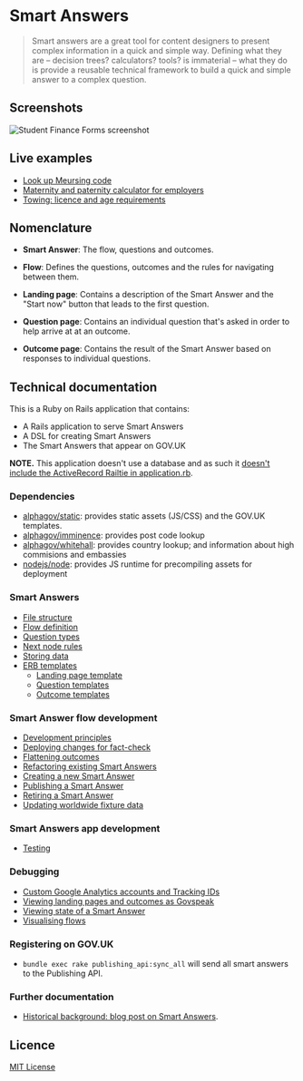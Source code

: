 # Smart Answers

> Smart answers are a great tool for content designers to present complex information in a quick and simple way. Defining what they are – decision trees? calculators? tools? is immaterial – what they do is provide a reusable technical framework to build a quick and simple answer to a complex question.

## Screenshots

![Student Finance Forms screenshot](./docs/assets/govuk-student-finance-forms.png)

## Live examples

* [Look up Meursing code](https://www.gov.uk/additional-commodity-code)
* [Maternity and paternity calculator for employers](https://www.gov.uk/maternity-paternity-calculator)
* [Towing: licence and age requirements](https://www.gov.uk/towing-rules)

## Nomenclature

* **Smart Answer**: The flow, questions and outcomes.

* **Flow**: Defines the questions, outcomes and the rules for navigating between them.

* **Landing page**: Contains a description of the Smart Answer and the "Start now" button that leads to the first question.

* **Question page**: Contains an individual question that's asked in order to help arrive at at an outcome.

* **Outcome page**: Contains the result of the Smart Answer based on responses to individual questions.

## Technical documentation

This is a Ruby on Rails application that contains:

* A Rails application to serve Smart Answers
* A DSL for creating Smart Answers
* The Smart Answers that appear on GOV.UK

**NOTE.** This application doesn't use a database and as such it [doesn't include the ActiveRecord Railtie in application.rb](https://github.com/alphagov/smart-answers/blob/4eb1b80a698e6835e745c4ad1954a3892e929b64/config/application.rb#L3).

### Dependencies

* [alphagov/static](https://github.com/alphagov/static): provides static assets (JS/CSS) and the GOV.UK templates.
* [alphagov/imminence](https://github.com/alphagov/imminence): provides post code lookup
* [alphagov/whitehall](https://github.com/alphagov/whitehall): provides country
  lookup; and information about high commisions and embassies
* [nodejs/node](https://github.com/nodejs/node): provides JS runtime for precompiling assets for deployment

### Smart Answers

* [File structure](docs/smart-answers/file-structure.md)
* [Flow definition](docs/smart-answers/flow-definition.md)
* [Question types](docs/smart-answers/question-types.md)
* [Next node rules](docs/smart-answers/next-node-rules.md)
* [Storing data](docs/smart-answers/storing-data.md)
* [ERB templates](docs/smart-answers/erb-templates.md)
  * [Landing page template](docs/smart-answers/erb-templates/landing-page-template.md)
  * [Question templates](docs/smart-answers/erb-templates/question-templates.md)
  * [Outcome templates](docs/smart-answers/erb-templates/outcome-templates.md)

### Smart Answer flow development

* [Development principles](docs/smart-answer-flow-development/development-principles.md)
* [Deploying changes for fact-check](docs/smart-answer-flow-development/fact-check.md)
* [Flattening outcomes](docs/smart-answer-flow-development/flattening-outcomes.md)
* [Refactoring existing Smart Answers](docs/smart-answer-flow-development/refactoring.md)
* [Creating a new Smart Answer](docs/smart-answer-flow-development/creating-a-new-smart-answer.md)
* [Publishing a Smart Answer](docs/smart-answer-flow-development/publishing.md)
* [Retiring a Smart Answer](docs/smart-answer-flow-development/retiring-a-smart-answer.md)
* [Updating worldwide fixture data](docs/smart-answer-flow-development/updating-worldwide-fixture-data.md)

### Smart Answers app development

* [Testing](docs/smart-answers-app-development/testing.md)

### Debugging

* [Custom Google Analytics accounts and Tracking IDs](docs/debugging/custom-google-analytics-tracking-id.md)
* [Viewing landing pages and outcomes as Govspeak](docs/debugging/viewing-templates-as-govspeak.md)
* [Viewing state of a Smart Answer](docs/debugging/viewing-state.md)
* [Visualising flows](docs/debugging/visualising-flows.md)

### Registering on GOV.UK

- `bundle exec rake publishing_api:sync_all` will send all smart answers to the Publishing API.

### Further documentation

- [Historical background: blog post on Smart Answers](https://gds.blog.gov.uk/2012/02/16/smart-answers-are-smart/).

## Licence

[MIT License](./LICENSE.md)
